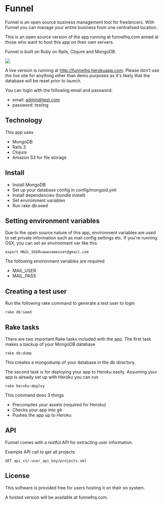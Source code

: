 # Funnel

Funnel is an open source business management tool for freelancers. With Funnel you can manage your entire business from one centralised location.

This is an open source version of the app running at funnelhq.com aimed at those who want to host this app on their own servers. 

Funnel is built on Ruby on Rails, Clojure and MongoDB.

![](http://funnelhq.com/public/images/3.jpg)

A live version is running at http://funnelhq.herokuapp.com. Please don't use the live site for anything other than demo purposes as it's likely that the database will be reset prior to launch.

You can login with the following email and password: 

+ email: admin@test.com 
+ password: testing

## Technology

This app uses 

+ MongoDB
+ Rails 3
+ Clojure
+ Amazon S3 for file storage

## Install

+ Install MongoDB
+ Set up your database config in config/mongoid.yml
+ Install dependencies (bundle install)
+ Set environment variables
+ Run rake db:seed

## Setting environment variables

Due to the open source nature of this app, environment variables are used to set private information such as mail config settings etc. If you're running OSX, you can set an environment var like this.
 
    export MAIL_USER=awesomeuser@gmail.com

The following environment variables are required

+ MAIL_USER
+ MAIL_PASS 

## Creating a test user

Run the following rake command to generate a test user to login

    rake db:seed

## Rake tasks

There are two important Rake tasks included with the app. The first task makes a backup of your MongoDB database

    rake db:dump

This creates a mongodump of your database in the db directory.

The second task is for deploying your app to Heroku easily. Assuming your app is already set up with Heroku you can run

    rake heroku:deploy

This command does 3 things

+ Precompiles your assets (required for Heroku)
+ Checks your app into git
+ Pushes the app up to Heroku

## API

Funnel comes with a restful API for extracting user information.

Example API call to get all projects

    GET api_v1/:user_api_key/projects.xml

## License 

This software is provided free for users hosting it on their on system.

A hosted version will be available at funnelhq.com.

